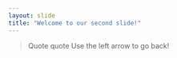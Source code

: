 ```yaml
---
layout: slide
title: "Welcome to our second slide!"
---
```

>Quote quote
Use the left arrow to go back!
